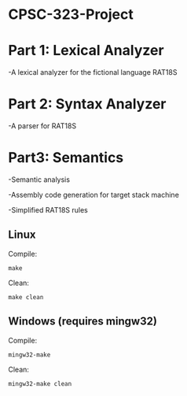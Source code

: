 # CPSC-323-Project

<h1>Part 1: Lexical Analyzer</h1>

-A lexical analyzer for the fictional language RAT18S

<h1>Part 2: Syntax Analyzer</h1>

-A parser for RAT18S

<h1>Part3: Semantics</h1>

-Semantic analysis

-Assembly code generation for target stack machine

-Simplified RAT18S rules


<h2>Linux</h2>

Compile:
```
make
```
Clean:
```
make clean
```

<h2>Windows (requires mingw32)</h2>

Compile:
```
mingw32-make
```
Clean:
```
mingw32-make clean
```

